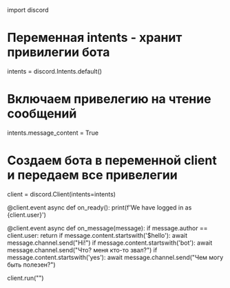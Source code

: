 import discord

# Переменная intents - хранит привилегии бота
intents = discord.Intents.default()
# Включаем привелегию на чтение сообщений
intents.message_content = True
# Создаем бота в переменной client и передаем все привелегии
client = discord.Client(intents=intents)

@client.event
async def on_ready():
    print(f'We have logged in as {client.user}')

@client.event
async def on_message(message):
    if message.author == client.user:
        return
    if message.content.startswith('$hello'):
        await message.channel.send("Hi!")
    if message.content.startswith('bot'):
        await message.channel.send("Что? меня кто-то звал?")
    if message.content.startswith('yes'):
        await message.channel.send("Чем могу быть полезен?")




client.run("")



